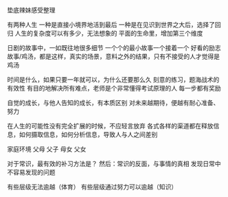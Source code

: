 垫底辣妹感受整理

有两种人生
  一种是直接小境界地活到最后
  一种是在见识到世界之大后，选择了回归
人生的复杂度可以有多少，无法想象的
平面的生命里，增加第三个维度

日剧的故事中，一如既往地很多细节
一个个的最小故事一个接着一个
好看的励志故事/鸡汤，都是这样，真实的场景，意料之外的结果，只有不接受的人才觉得是鸡汤

时间是什么，如果只要一年就可以，为什么还要那么久
刻意的练习，题海战术的有效性
有目的地解决所有难点，老师是个非常懂得考试原理的人
每一步都有奖励

自觉的成长，与他人告知的成长，有本质区别
对未来越期待，便越有耐心准备、努力

在人生的可能性没有完全扩展的时候，不应轻言放弃
各式各样的渠道都在释放信息，如何摄取信息，如何分析信息，导致人与人之间差别

家庭环境
父母
父子
母女
父女

对于常识，最有效的补习方法是？
然后：常识的反面，与事情的真相
发现日常中不容易发现的问题

有些层级无法逾越（体育）
有些层级通过努力可以逾越（知识）
